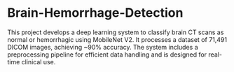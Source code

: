 # Brain-Hemorrhage-Detection
This project develops a deep learning system to classify brain CT scans as normal or hemorrhagic using MobileNet V2. It processes a dataset of 71,491 DICOM images, achieving ~90% accuracy. The system includes a preprocessing pipeline for efficient data handling and is designed for real-time clinical use.

